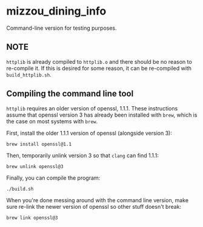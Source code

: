 # mizzou_dining_info
Command-line version for testing purposes.

## NOTE
`httplib` is already compiled to `httplib.o` and there should be no reason to re-compile it. If this is desired for some reason, it can be re-compiled with `build_httplib.sh`.

## Compiling the command line tool
`httplib` requires an older version of openssl, 1.1.1. These instructions assume that openssl version 3 has already been installed with `brew`, which is the case on most systems with `brew`.

First, install the older 1.1.1 version of openssl (alongside version 3):
```
brew install openssl@1.1
```

Then, temporarily unlink version 3 so that `clang` can find 1.1.1:
```
brew unlink openssl@3
```

Finally, you can compile the program:
```
./build.sh
```

When you're done messing around with the command line version, make sure re-link the newer version of openssl so other stuff doesn't break:
```
brew link openssl@3
```
